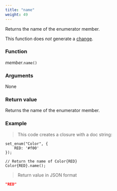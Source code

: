 ```yaml
---
title: "name"
weight: 49
---
```


Returns the name of the enumerator member.

This function does *not* generate a [change](../../../overview/changes).

### Function

*member*.`name()`

### Arguments

None

### Return value

Returns the name of the enumerator member.

### Example

> This code creates a closure with a doc string:

```thingsdb,json_response
set_enum("Color", {
    RED: '#f00'
});

// Return the name of Color{RED}
Color{RED}.name();
```

> Return value in JSON format

```json
"RED"
```
